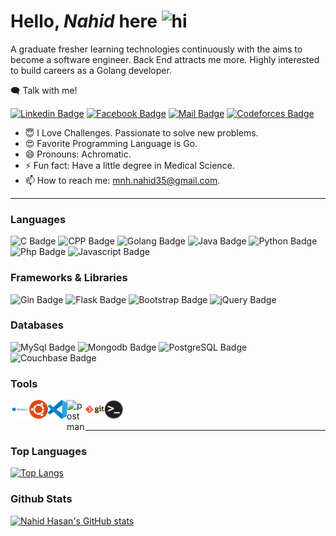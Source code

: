 # Hello, _Nahid_ here <img src="https://user-images.githubusercontent.com/1303154/88677602-1635ba80-d120-11ea-84d8-d263ba5fc3c0.gif" width="28px" alt="hi">

A graduate fresher learning technologies continuously with the aims to become a software engineer. Back End attracts me more. Highly interested to build careers as a Golang developer.


🗨️ Talk with me!

[![Linkedin Badge](https://img.shields.io/badge/-nahidhasan98-0e76a8?style=flat&labelColor=0e76a8&logo=linkedin&logoColor=white)](https://linkedin.com/in/nahidhasan98)
[![Facebook Badge](https://img.shields.io/badge/-Nahid_Hasan-blue?style=flat&labelColor=blue&logo=facebook&logoColor=white)](https://facebook.com/nahid.achromatic98)
[![Mail Badge](https://img.shields.io/badge/-mnh.nahid35-c0392b?style=flat&labelColor=c0392b&logo=gmail&logoColor=white)](mailto:mnh.nahid35@gmail.com)
[![Codeforces Badge](https://img.shields.io/badge/-nahidhasan98-fad15b?style=flat&labelColor=fad15b&logo=codeforces&logoColor=white)](https://codeforces.com/profile/nahidhasan98)


- :innocent: I Love Challenges. Passionate to solve new problems.
- :heart_eyes: Favorite Programming Language is Go.
- :smile: Pronouns: Achromatic.
- ⚡ Fun fact: Have a little degree in Medical Science.
- 📫 How to reach me: mnh.nahid35@gmail.com.

---

### Languages

![C Badge](https://img.shields.io/badge/-C-5968ba?style=for-the-badge&labelColor=0b0b0b&logo=c&logoColor=5968ba)
![CPP Badge](https://img.shields.io/badge/-CPP-5e97d0?style=for-the-badge&labelColor=0b0b0b&logo=cplusplus&logoColor=5e97d0)
![Golang Badge](https://img.shields.io/badge/-Golang-29beb0?style=for-the-badge&labelColor=0b0b0b&logo=go&logoColor=29beb0)
![Java Badge](https://img.shields.io/badge/-JAVA-5382a1?style=for-the-badge&labelColor=0b0b0b&logo=java&logoColor=5382a1)
![Python Badge](https://img.shields.io/badge/-PYTHON-FFD43B?style=for-the-badge&labelColor=0b0b0b&logo=python&logoColor=FFD43B)
![Php Badge](https://img.shields.io/badge/-PHP-8993be?style=for-the-badge&labelColor=0b0b0b&logo=php&logoColor=8993be)
![Javascript Badge](https://img.shields.io/badge/-JAVASCRIPT-F0DB4F?style=for-the-badge&labelColor=0b0b0b&logo=javascript&logoColor=F0DB4F)


### Frameworks & Libraries

![Gin Badge](https://img.shields.io/badge/-Gin-3797a8?style=for-the-badge&labelColor=0b0b0b&logo=go&logoColor=3797a8)
![Flask Badge](https://img.shields.io/badge/-Flask-e4e1e1?style=for-the-badge&labelColor=0b0b0b&logo=flask&logoColor=e4e1e1)
![Bootstrap Badge](https://img.shields.io/badge/-Bootstrap-7952b3?style=for-the-badge&labelColor=0b0b0b&logo=bootstrap&logoColor=7952b3)
![jQuery Badge](https://img.shields.io/badge/-jQuery-0779ad?style=for-the-badge&labelColor=0b0b0b&logo=jQuery&logoColor=0779ad)


### Databases

![MySql Badge](https://img.shields.io/badge/-mysql-4479a1?style=for-the-badge&labelColor=0b0b0b&logo=mysql&logoColor=4479a1)
![Mongodb Badge](https://img.shields.io/badge/-mongodb-3e9737?style=for-the-badge&labelColor=0b0b0b&logo=mongodb&logoColor=3e9737)
![PostgreSQL Badge](https://img.shields.io/badge/-postgresql-336791?style=for-the-badge&labelColor=0b0b0b&logo=postgresql&logoColor=336791)
![Couchbase Badge](https://img.shields.io/badge/-couchbase-c6292d?style=for-the-badge&labelColor=0b0b0b&logo=couchbase&logoColor=c6292d)


### Tools

<img align="left" alt="windows" width="30px" src="https://raw.githubusercontent.com/github/explore/80688e429a7d4ef2fca1e82350fe8e3517d3494d/topics/windows/windows.png" />
<img align="left" alt="ubuntu" width="30px" src="https://raw.githubusercontent.com/github/explore/80688e429a7d4ef2fca1e82350fe8e3517d3494d/topics/ubuntu/ubuntu.png" />
<img align="left" alt="visual-studio-code" width="30px" src="https://raw.githubusercontent.com/github/explore/80688e429a7d4ef2fca1e82350fe8e3517d3494d/topics/visual-studio-code/visual-studio-code.png" />
<img align="left" alt="postman" width="30px" src="https://avatars.githubusercontent.com/u/10251060?s=200&v=4" />
<img align="left" alt="git" width="30px" src="https://raw.githubusercontent.com/github/explore/80688e429a7d4ef2fca1e82350fe8e3517d3494d/topics/git/git.png" />
<img align="left" alt="terminal" width="30px" src="https://raw.githubusercontent.com/github/explore/80688e429a7d4ef2fca1e82350fe8e3517d3494d/topics/terminal/terminal.png" />

<br />
<br />

---
  
### Top Languages

[![Top Langs](https://github-readme-stats.vercel.app/api/top-langs/?username=nahidhasan98&layout=compact&theme=tokyonight&langs_count=6)](https://github.com/nahidhasan98?tab=repositories)


### Github Stats

[![Nahid Hasan's GitHub stats](https://github-readme-stats.vercel.app/api?username=nahidhasan98&show_icons=true&hide=&theme=tokyonight)](https://github.com/nahidhasan98?tab=repositories)
